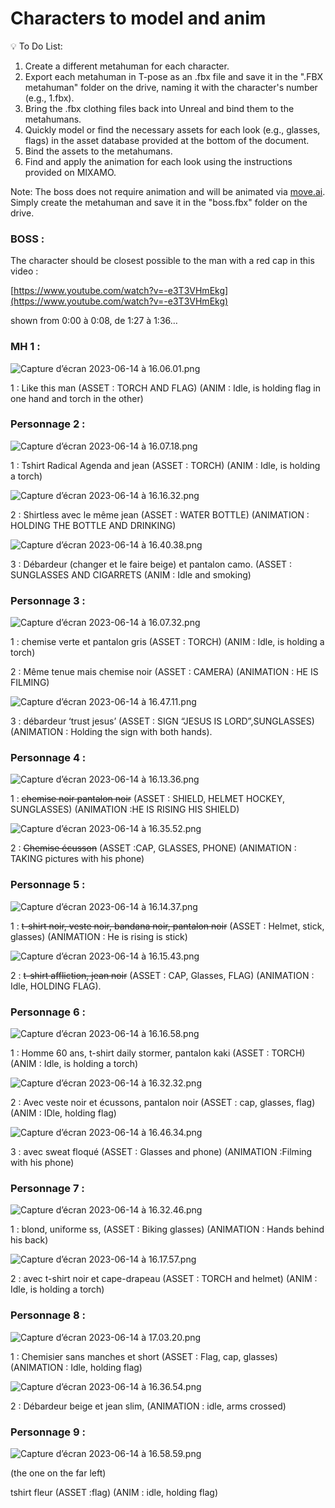 # Characters to model and anim

<aside>
💡 To Do List:

1. Create a different metahuman for each character.
2. Export each metahuman in T-pose as an .fbx file and save it in the ".FBX metahuman" folder on the drive, naming it with the character's number (e.g., 1.fbx).
3. Bring the .fbx clothing files back into Unreal and bind them to the metahumans.
4. Quickly model or find the necessary assets for each look (e.g., glasses, flags) in the asset database provided at the bottom of the document.
5. Bind the assets to the metahumans.
6. Find and apply the animation for each look using the instructions provided on MIXAMO.

Note: The boss does not require animation and will be animated via [move.ai](http://move.ai/). Simply create the metahuman and save it in the "boss.fbx" folder on the drive.

</aside>

### BOSS :

The character should be closest possible to the man with a red cap in this video :

[https://www.youtube.com/watch?v=-e3T3VHmEkg](https://www.youtube.com/watch?v=-e3T3VHmEkg)

shown from 0:00 à 0:08, de 1:27 à 1:36…

### MH 1 :

![Capture d’écran 2023-06-14 à 16.06.01.png](Capture_decran_2023-06-14_a_16.06.01.png)

1 : Like this man (ASSET : TORCH AND FLAG) (ANIM : Idle, is holding flag in one hand and torch in the other)

### Personnage 2 :

![Capture d’écran 2023-06-14 à 16.07.18.png](Capture_decran_2023-06-14_a_16.07.18.png)

1 : Tshirt Radical Agenda and jean (ASSET : TORCH) (ANIM : Idle, is holding a torch)

![Capture d’écran 2023-06-14 à 16.16.32.png](Capture_decran_2023-06-14_a_16.16.32.png)

2 : Shirtless avec le même jean (ASSET : WATER BOTTLE) (ANIMATION : HOLDING THE BOTTLE AND DRINKING)

![Capture d’écran 2023-06-14 à 16.40.38.png](Capture_decran_2023-06-14_a_16.40.38.png)

3 : Débardeur (changer et le faire beige) et pantalon camo. (ASSET : SUNGLASSES AND CIGARRETS (ANIM : Idle and smoking)

### Personnage 3 :

![Capture d’écran 2023-06-14 à 16.07.32.png](Capture_decran_2023-06-14_a_16.07.32.png)

1 : chemise verte et pantalon gris (ASSET : TORCH) (ANIM : Idle, is holding a torch)

2 : Même tenue mais chemise noir (ASSET : CAMERA) (ANIMATION : HE IS FILMING)

![Capture d’écran 2023-06-14 à 16.47.11.png](Capture_decran_2023-06-14_a_16.47.11.png)

3 : débardeur ‘trust jesus’ (ASSET : SIGN “JESUS IS LORD”,SUNGLASSES) (ANIMATION : Holding the sign with both hands).

### Personnage 4 :

![Capture d’écran 2023-06-14 à 16.13.36.png](Capture_decran_2023-06-14_a_16.13.36.png)

1 : ~~chemise noir pantalon noir~~ (ASSET : SHIELD, HELMET HOCKEY, SUNGLASSES) (ANIMATION :HE IS RISING HIS SHIELD)

![Capture d’écran 2023-06-14 à 16.35.52.png](Capture_decran_2023-06-14_a_16.35.52.png)

2 : ~~Chemise écusson~~ (ASSET :CAP, GLASSES, PHONE) (ANIMATION : TAKING pictures with his phone)

### Personnage 5 :

![Capture d’écran 2023-06-14 à 16.14.37.png](Capture_decran_2023-06-14_a_16.14.37.png)

1 : ~~t-shirt noir, veste noir, bandana noir, pantalon noir~~ (ASSET : Helmet, stick, glasses) (ANIMATION : He is rising is stick)

![Capture d’écran 2023-06-14 à 16.15.43.png](Capture_decran_2023-06-14_a_16.15.43.png)

2 : ~~t-shirt affliction, jean noir~~ (ASSET : CAP, Glasses, FLAG) (ANIMATION : Idle, HOLDING FLAG).

### Personnage 6 :

![Capture d’écran 2023-06-14 à 16.16.58.png](Capture_decran_2023-06-14_a_16.16.58.png)

1 : Homme 60 ans, t-shirt daily stormer, pantalon kaki (ASSET : TORCH) (ANIM : Idle, is holding a torch)

![Capture d’écran 2023-06-14 à 16.32.32.png](Capture_decran_2023-06-14_a_16.32.32.png)

2 : Avec veste noir et écussons, pantalon noir (ASSET : cap, glasses, flag) (ANIM : IDle, holding flag)

![Capture d’écran 2023-06-14 à 16.46.34.png](Capture_decran_2023-06-14_a_16.46.34.png)

3 : avec sweat floqué (ASSET : Glasses and phone) (ANIMATION :Filming with his phone)

### Personnage 7 :

![Capture d’écran 2023-06-14 à 16.32.46.png](Capture_decran_2023-06-14_a_16.32.46.png)

1 : blond, uniforme ss, (ASSET : Biking glasses) (ANIMATION : Hands behind his back)

![Capture d’écran 2023-06-14 à 16.17.57.png](Capture_decran_2023-06-14_a_16.17.57.png)

2 : avec t-shirt noir et cape-drapeau (ASSET : TORCH and helmet) (ANIM : Idle, is holding a torch)

### Personnage 8 :

![Capture d’écran 2023-06-14 à 17.03.20.png](Capture_decran_2023-06-14_a_17.03.20.png)

1 : Chemisier sans manches et short (ASSET : Flag, cap, glasses) (ANIMATION : Idle, holding flag)

![Capture d’écran 2023-06-14 à 16.36.54.png](Capture_decran_2023-06-14_a_16.36.54.png)

2 : Débardeur beige et jean slim, (ANIMATION : idle, arms crossed)

### Personnage 9 :

![Capture d’écran 2023-06-14 à 16.58.59.png](Capture_decran_2023-06-14_a_16.58.59.png)

(the one on the far left)

tshirt fleur (ASSET :flag) (ANIM : idle, holding flag)